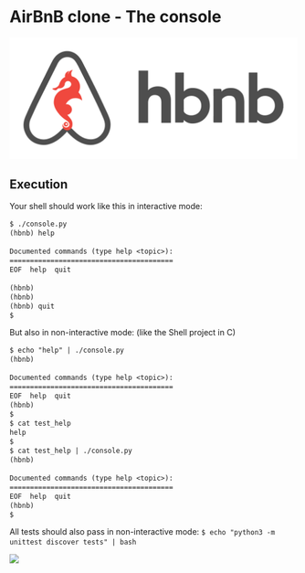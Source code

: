 # AirBnB clone - The console

![hbnb logo](/assets/hbnb.png)



## Execution

Your shell should work like this in interactive mode:

```
$ ./console.py
(hbnb) help

Documented commands (type help <topic>):
========================================
EOF  help  quit

(hbnb) 
(hbnb) 
(hbnb) quit
$
```

But also in non-interactive mode: (like the Shell project in C)

```
$ echo "help" | ./console.py
(hbnb)

Documented commands (type help <topic>):
========================================
EOF  help  quit
(hbnb) 
$
$ cat test_help
help
$
$ cat test_help | ./console.py
(hbnb)

Documented commands (type help <topic>):
========================================
EOF  help  quit
(hbnb) 
$
```

All tests should also pass in non-interactive mode: `$ echo "python3 -m unittest discover tests" | bash`

![](https://s3.amazonaws.com/alx-intranet.hbtn.io/uploads/medias/2018/6/815046647d23428a14ca.png?X-Amz-Algorithm=AWS4-HMAC-SHA256&X-Amz-Credential=AKIARDDGGGOUSBVO6H7D%2F20220124%2Fus-east-1%2Fs3%2Faws4_request&X-Amz-Date=20220124T063409Z&X-Amz-Expires=86400&X-Amz-SignedHeaders=host&X-Amz-Signature=b11dd2dba7ad4e4f8bf69d7684bbfa6be48b6ecccaca245b6de0962c28513840)


